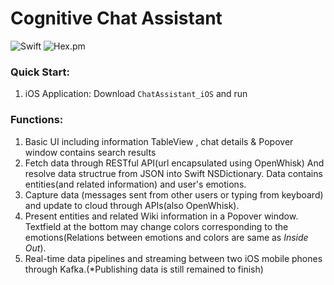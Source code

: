 # Cognitive Chat Assistant
![Swift](https://img.shields.io/badge/Swift-3.0-orange.svg)
![Hex.pm](https://img.shields.io/hexpm/l/plug.svg)

### Quick Start:
1. iOS Application: Download `ChatAssistant_iOS` and run

### Functions:
1. Basic UI including information TableView , chat details & Popover window contains search results
2. Fetch data through RESTful API(url encapsulated using OpenWhisk) And resolve data structrue from JSON into Swift NSDictionary. Data contains entities(and related information) and user's emotions.
3. Capture data (messages sent from other users or typing from keyboard) and update to cloud through APIs(also OpenWhisk).
4. Present entities and related Wiki information in a Popover window. Textfield at the bottom may change colors corresponding to the emotions(Relations between emotions and colors are same as *Inside Out*). 
5. Real-time data pipelines and streaming between two iOS mobile phones through Kafka.(*Publishing data is still remained to finish)



